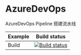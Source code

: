 # AzureDevOps
AzureDevOps Pipeline 搭建流水线

| Example | Build status |
|---------|--------------|
| Build | [![Build status](https://dev.azure.com/FrancisFYK/DeveOpsPipeline/_apis/build/status/dotnetcore/dotnetcore)](https://dev.azure.com/FrancisFYK/DeveOpsPipeline/_build/latest) |

